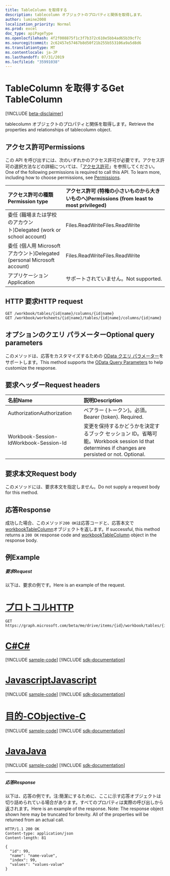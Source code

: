 ```yaml
---
title: TableColumn を取得する
description: tablecolumn オブジェクトのプロパティと関係を取得します。
author: lumine2008
localization_priority: Normal
ms.prod: excel
doc_type: apiPageType
ms.openlocfilehash: 4f2f008875f1c3f7b372c610e5bb4ad65b39cf7c
ms.sourcegitcommit: 2c62457e57467b8d50f21b255b553106a9a5d8d6
ms.translationtype: MT
ms.contentlocale: ja-JP
ms.lasthandoff: 07/31/2019
ms.locfileid: "35991038"
---
```

# <a name="get-tablecolumn"></a><span data-ttu-id="93ce1-103">TableColumn を取得する</span><span class="sxs-lookup"><span data-stu-id="93ce1-103">Get TableColumn</span></span>

[!INCLUDE [beta-disclaimer](../../includes/beta-disclaimer.md)]

<span data-ttu-id="93ce1-104">tablecolumn オブジェクトのプロパティと関係を取得します。</span><span class="sxs-lookup"><span data-stu-id="93ce1-104">Retrieve the properties and relationships of tablecolumn object.</span></span>
## <a name="permissions"></a><span data-ttu-id="93ce1-105">アクセス許可</span><span class="sxs-lookup"><span data-stu-id="93ce1-105">Permissions</span></span>
<span data-ttu-id="93ce1-p101">この API を呼び出すには、次のいずれかのアクセス許可が必要です。アクセス許可の選択方法などの詳細については、「[アクセス許可](/graph/permissions-reference)」を参照してください。</span><span class="sxs-lookup"><span data-stu-id="93ce1-p101">One of the following permissions is required to call this API. To learn more, including how to choose permissions, see [Permissions](/graph/permissions-reference).</span></span>

|<span data-ttu-id="93ce1-108">アクセス許可の種類</span><span class="sxs-lookup"><span data-stu-id="93ce1-108">Permission type</span></span>      | <span data-ttu-id="93ce1-109">アクセス許可 (特権の小さいものから大きいものへ)</span><span class="sxs-lookup"><span data-stu-id="93ce1-109">Permissions (from least to most privileged)</span></span>              |
|:--------------------|:---------------------------------------------------------|
|<span data-ttu-id="93ce1-110">委任 (職場または学校のアカウント)</span><span class="sxs-lookup"><span data-stu-id="93ce1-110">Delegated (work or school account)</span></span> | <span data-ttu-id="93ce1-111">Files.ReadWrite</span><span class="sxs-lookup"><span data-stu-id="93ce1-111">Files.ReadWrite</span></span>    |
|<span data-ttu-id="93ce1-112">委任 (個人用 Microsoft アカウント)</span><span class="sxs-lookup"><span data-stu-id="93ce1-112">Delegated (personal Microsoft account)</span></span> | <span data-ttu-id="93ce1-113">Files.ReadWrite</span><span class="sxs-lookup"><span data-stu-id="93ce1-113">Files.ReadWrite</span></span>    |
|<span data-ttu-id="93ce1-114">アプリケーション</span><span class="sxs-lookup"><span data-stu-id="93ce1-114">Application</span></span> | <span data-ttu-id="93ce1-115">サポートされていません。</span><span class="sxs-lookup"><span data-stu-id="93ce1-115">Not supported.</span></span> |

## <a name="http-request"></a><span data-ttu-id="93ce1-116">HTTP 要求</span><span class="sxs-lookup"><span data-stu-id="93ce1-116">HTTP request</span></span>
<!-- { "blockType": "ignored" } -->
```http
GET /workbook/tables/{id|name}/columns/{id|name}
GET /workbook/worksheets/{id|name}/tables/{id|name}/columns/{id|name}
```
## <a name="optional-query-parameters"></a><span data-ttu-id="93ce1-117">オプションのクエリ パラメーター</span><span class="sxs-lookup"><span data-stu-id="93ce1-117">Optional query parameters</span></span>
<span data-ttu-id="93ce1-118">このメソッドは、応答をカスタマイズするための [OData クエリ パラメーター](https://developer.microsoft.com/graph/docs/concepts/query_parameters)をサポートします。</span><span class="sxs-lookup"><span data-stu-id="93ce1-118">This method supports the [OData Query Parameters](https://developer.microsoft.com/graph/docs/concepts/query_parameters) to help customize the response.</span></span>

## <a name="request-headers"></a><span data-ttu-id="93ce1-119">要求ヘッダー</span><span class="sxs-lookup"><span data-stu-id="93ce1-119">Request headers</span></span>
| <span data-ttu-id="93ce1-120">名前</span><span class="sxs-lookup"><span data-stu-id="93ce1-120">Name</span></span>      |<span data-ttu-id="93ce1-121">説明</span><span class="sxs-lookup"><span data-stu-id="93ce1-121">Description</span></span>|
|:----------|:----------|
| <span data-ttu-id="93ce1-122">Authorization</span><span class="sxs-lookup"><span data-stu-id="93ce1-122">Authorization</span></span>  | <span data-ttu-id="93ce1-p102">ベアラー {トークン}。必須。</span><span class="sxs-lookup"><span data-stu-id="93ce1-p102">Bearer {token}. Required.</span></span> |
| <span data-ttu-id="93ce1-125">Workbook-Session-Id</span><span class="sxs-lookup"><span data-stu-id="93ce1-125">Workbook-Session-Id</span></span>  | <span data-ttu-id="93ce1-p103">変更を保持するかどうかを決定するブック セッション ID。省略可能。</span><span class="sxs-lookup"><span data-stu-id="93ce1-p103">Workbook session Id that determines if changes are persisted or not. Optional.</span></span>|

## <a name="request-body"></a><span data-ttu-id="93ce1-128">要求本文</span><span class="sxs-lookup"><span data-stu-id="93ce1-128">Request body</span></span>
<span data-ttu-id="93ce1-129">このメソッドには、要求本文を指定しません。</span><span class="sxs-lookup"><span data-stu-id="93ce1-129">Do not supply a request body for this method.</span></span>

## <a name="response"></a><span data-ttu-id="93ce1-130">応答</span><span class="sxs-lookup"><span data-stu-id="93ce1-130">Response</span></span>

<span data-ttu-id="93ce1-131">成功した場合、このメソッド`200 OK`は応答コードと、応答本文で[workbookTableColumn](../resources/workbooktablecolumn.md)オブジェクトを返します。</span><span class="sxs-lookup"><span data-stu-id="93ce1-131">If successful, this method returns a `200 OK` response code and [workbookTableColumn](../resources/workbooktablecolumn.md) object in the response body.</span></span>
## <a name="example"></a><span data-ttu-id="93ce1-132">例</span><span class="sxs-lookup"><span data-stu-id="93ce1-132">Example</span></span>
##### <a name="request"></a><span data-ttu-id="93ce1-133">要求</span><span class="sxs-lookup"><span data-stu-id="93ce1-133">Request</span></span>
<span data-ttu-id="93ce1-134">以下は、要求の例です。</span><span class="sxs-lookup"><span data-stu-id="93ce1-134">Here is an example of the request.</span></span>

# <a name="httptabhttp"></a>[<span data-ttu-id="93ce1-135">プロトコル</span><span class="sxs-lookup"><span data-stu-id="93ce1-135">HTTP</span></span>](#tab/http)
<!-- {
  "blockType": "request",
  "name": "get_tablecolumn"
}-->
```http
GET https://graph.microsoft.com/beta/me/drive/items/{id}/workbook/tables/{id|name}/columns/{id|name}
```
# <a name="ctabcsharp"></a>[<span data-ttu-id="93ce1-136">C#</span><span class="sxs-lookup"><span data-stu-id="93ce1-136">C#</span></span>](#tab/csharp)
[!INCLUDE [sample-code](../includes/snippets/csharp/get-tablecolumn-csharp-snippets.md)]
[!INCLUDE [sdk-documentation](../includes/snippets/snippets-sdk-documentation-link.md)]

# <a name="javascripttabjavascript"></a>[<span data-ttu-id="93ce1-137">Javascript</span><span class="sxs-lookup"><span data-stu-id="93ce1-137">Javascript</span></span>](#tab/javascript)
[!INCLUDE [sample-code](../includes/snippets/javascript/get-tablecolumn-javascript-snippets.md)]
[!INCLUDE [sdk-documentation](../includes/snippets/snippets-sdk-documentation-link.md)]

# <a name="objective-ctabobjc"></a>[<span data-ttu-id="93ce1-138">目的-C</span><span class="sxs-lookup"><span data-stu-id="93ce1-138">Objective-C</span></span>](#tab/objc)
[!INCLUDE [sample-code](../includes/snippets/objc/get-tablecolumn-objc-snippets.md)]
[!INCLUDE [sdk-documentation](../includes/snippets/snippets-sdk-documentation-link.md)]

# <a name="javatabjava"></a>[<span data-ttu-id="93ce1-139">Java</span><span class="sxs-lookup"><span data-stu-id="93ce1-139">Java</span></span>](#tab/java)
[!INCLUDE [sample-code](../includes/snippets/java/get-tablecolumn-java-snippets.md)]
[!INCLUDE [sdk-documentation](../includes/snippets/snippets-sdk-documentation-link.md)]

---

##### <a name="response"></a><span data-ttu-id="93ce1-140">応答</span><span class="sxs-lookup"><span data-stu-id="93ce1-140">Response</span></span>
<span data-ttu-id="93ce1-p104">以下は、応答の例です。注:簡潔にするために、ここに示す応答オブジェクトは切り詰められている場合があります。すべてのプロパティは実際の呼び出しから返されます。</span><span class="sxs-lookup"><span data-stu-id="93ce1-p104">Here is an example of the response. Note: The response object shown here may be truncated for brevity. All of the properties will be returned from an actual call.</span></span>
<!-- {
  "blockType": "response",
  "truncated": true,
  "@odata.type": "microsoft.graph.workbookTableColumn"
} -->
```http
HTTP/1.1 200 OK
Content-type: application/json
Content-length: 81

{
  "id": 99,
  "name": "name-value",
  "index": 99,
  "values": "values-value"
}
```

<!-- uuid: 8fcb5dbc-d5aa-4681-8e31-b001d5168d79
2015-10-25 14:57:30 UTC -->
<!--
{
  "type": "#page.annotation",
  "description": "Get TableColumn",
  "keywords": "",
  "section": "documentation",
  "tocPath": "",
  "suppressions": [
  ]
}
-->
